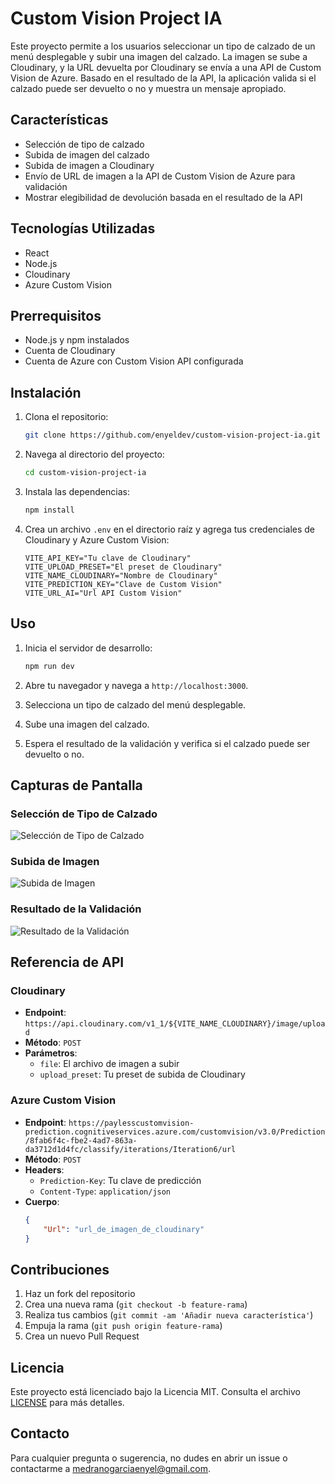 # Custom Vision Project IA

Este proyecto permite a los usuarios seleccionar un tipo de calzado de un menú desplegable y subir una imagen del calzado. La imagen se sube a Cloudinary, y la URL devuelta por Cloudinary se envía a una API de Custom Vision de Azure. Basado en el resultado de la API, la aplicación valida si el calzado puede ser devuelto o no y muestra un mensaje apropiado.

## Características

- Selección de tipo de calzado
- Subida de imagen del calzado
- Subida de imagen a Cloudinary
- Envío de URL de imagen a la API de Custom Vision de Azure para validación
- Mostrar elegibilidad de devolución basada en el resultado de la API

## Tecnologías Utilizadas

- React
- Node.js
- Cloudinary
- Azure Custom Vision

## Prerrequisitos

- Node.js y npm instalados
- Cuenta de Cloudinary
- Cuenta de Azure con Custom Vision API configurada

## Instalación

1. Clona el repositorio:
    ```bash
    git clone https://github.com/enyeldev/custom-vision-project-ia.git
    ```

2. Navega al directorio del proyecto:
    ```bash
    cd custom-vision-project-ia
    ```

3. Instala las dependencias:
    ```bash
    npm install
    ```

4. Crea un archivo `.env` en el directorio raíz y agrega tus credenciales de Cloudinary y Azure Custom Vision:
    ```
    VITE_API_KEY="Tu clave de Cloudinary"
    VITE_UPLOAD_PRESET="El preset de Cloudinary"
    VITE_NAME_CLOUDINARY="Nombre de Cloudinary"
    VITE_PREDICTION_KEY="Clave de Custom Vision"
    VITE_URL_AI="Url API Custom Vision"
    ```

## Uso

1. Inicia el servidor de desarrollo:
    ```bash
    npm run dev
    ```

2. Abre tu navegador y navega a `http://localhost:3000`.

3. Selecciona un tipo de calzado del menú desplegable.

4. Sube una imagen del calzado.

5. Espera el resultado de la validación y verifica si el calzado puede ser devuelto o no.

## Capturas de Pantalla

### Selección de Tipo de Calzado
![Selección de Tipo de Calzado](https://res.cloudinary.com/dwxtdihyk/image/upload/v1721782651/grhdfik1dwqgmycwjsdm.png)

### Subida de Imagen
![Subida de Imagen](https://res.cloudinary.com/dwxtdihyk/image/upload/v1721782876/viuo21hriadjyqux7xro.png)

### Resultado de la Validación
![Resultado de la Validación](https://res.cloudinary.com/dwxtdihyk/image/upload/v1721783044/yrrtmchyunzaz5qzajei.png)

## Referencia de API

### Cloudinary

- **Endpoint**: `https://api.cloudinary.com/v1_1/${VITE_NAME_CLOUDINARY}/image/upload`
- **Método**: `POST`
- **Parámetros**:
    - `file`: El archivo de imagen a subir
    - `upload_preset`: Tu preset de subida de Cloudinary

### Azure Custom Vision

- **Endpoint**: `https://paylesscustomvision-prediction.cognitiveservices.azure.com/customvision/v3.0/Prediction/8fab6f4c-fbe2-4ad7-863a-da3712d1d4fc/classify/iterations/Iteration6/url`
- **Método**: `POST`
- **Headers**:
    - `Prediction-Key`: Tu clave de predicción
    - `Content-Type`: `application/json`
- **Cuerpo**:
    ```json
    {
        "Url": "url_de_imagen_de_cloudinary"
    }
    ```

## Contribuciones

1. Haz un fork del repositorio
2. Crea una nueva rama (`git checkout -b feature-rama`)
3. Realiza tus cambios (`git commit -am 'Añadir nueva característica'`)
4. Empuja la rama (`git push origin feature-rama`)
5. Crea un nuevo Pull Request

## Licencia

Este proyecto está licenciado bajo la Licencia MIT. Consulta el archivo [LICENSE](LICENSE) para más detalles.

## Contacto

Para cualquier pregunta o sugerencia, no dudes en abrir un issue o contactarme a [medranogarciaenyel@gmail.com](mailto:medranogarciaenyel@gmail.com).
